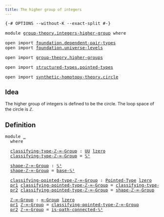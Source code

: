 ```yaml
---
title: The higher group of integers
---
```


<pre class="Agda"><a id="54" class="Symbol">{-#</a> <a id="58" class="Keyword">OPTIONS</a> <a id="66" class="Pragma">--without-K</a> <a id="78" class="Pragma">--exact-split</a> <a id="92" class="Symbol">#-}</a>

<a id="97" class="Keyword">module</a> <a id="104" href="group-theory.integers-higher-group.html" class="Module">group-theory.integers-higher-group</a> <a id="139" class="Keyword">where</a>

<a id="146" class="Keyword">open</a> <a id="151" class="Keyword">import</a> <a id="158" href="foundation.dependent-pair-types.html" class="Module">foundation.dependent-pair-types</a>
<a id="190" class="Keyword">open</a> <a id="195" class="Keyword">import</a> <a id="202" href="foundation.universe-levels.html" class="Module">foundation.universe-levels</a>

<a id="230" class="Keyword">open</a> <a id="235" class="Keyword">import</a> <a id="242" href="group-theory.higher-groups.html" class="Module">group-theory.higher-groups</a>

<a id="270" class="Keyword">open</a> <a id="275" class="Keyword">import</a> <a id="282" href="structured-types.pointed-types.html" class="Module">structured-types.pointed-types</a>

<a id="314" class="Keyword">open</a> <a id="319" class="Keyword">import</a> <a id="326" href="synthetic-homotopy-theory.circle.html" class="Module">synthetic-homotopy-theory.circle</a>
</pre>
## Idea

The higher group of integers is defined to be the circle. The loop space of the circle is ℤ.

## Definition

<pre class="Agda"><a id="490" class="Keyword">module</a> <a id="497" href="group-theory.integers-higher-group.html#497" class="Module">_</a>
  <a id="501" class="Keyword">where</a>

  <a id="510" href="group-theory.integers-higher-group.html#510" class="Function">classifying-type-ℤ-∞-Group</a> <a id="537" class="Symbol">:</a> <a id="539" href="foundation-core.universe-levels.html#235" class="Primitive">UU</a> <a id="542" href="Agda.Primitive.html#764" class="Primitive">lzero</a>
  <a id="550" href="group-theory.integers-higher-group.html#510" class="Function">classifying-type-ℤ-∞-Group</a> <a id="577" class="Symbol">=</a> <a id="579" href="synthetic-homotopy-theory.circle.html#12148" class="Postulate">𝕊¹</a>

  <a id="585" href="group-theory.integers-higher-group.html#585" class="Function">shape-ℤ-∞-Group</a> <a id="601" class="Symbol">:</a> <a id="603" href="synthetic-homotopy-theory.circle.html#12148" class="Postulate">𝕊¹</a>
  <a id="608" href="group-theory.integers-higher-group.html#585" class="Function">shape-ℤ-∞-Group</a> <a id="624" class="Symbol">=</a> <a id="626" href="synthetic-homotopy-theory.circle.html#12173" class="Postulate">base-𝕊¹</a>

  <a id="637" href="group-theory.integers-higher-group.html#637" class="Function">classifying-pointed-type-ℤ-∞-Group</a> <a id="672" class="Symbol">:</a> <a id="674" href="structured-types.pointed-types.html#383" class="Function">Pointed-Type</a> <a id="687" href="Agda.Primitive.html#764" class="Primitive">lzero</a>
  <a id="695" href="foundation-core.dependent-pair-types.html#605" class="Field">pr1</a> <a id="699" href="group-theory.integers-higher-group.html#637" class="Function">classifying-pointed-type-ℤ-∞-Group</a> <a id="734" class="Symbol">=</a> <a id="736" href="group-theory.integers-higher-group.html#510" class="Function">classifying-type-ℤ-∞-Group</a>
  <a id="765" href="foundation-core.dependent-pair-types.html#617" class="Field">pr2</a> <a id="769" href="group-theory.integers-higher-group.html#637" class="Function">classifying-pointed-type-ℤ-∞-Group</a> <a id="804" class="Symbol">=</a> <a id="806" href="group-theory.integers-higher-group.html#585" class="Function">shape-ℤ-∞-Group</a>

  <a id="825" href="group-theory.integers-higher-group.html#825" class="Function">ℤ-∞-Group</a> <a id="835" class="Symbol">:</a> <a id="837" href="group-theory.higher-groups.html#1633" class="Function">∞-Group</a> <a id="845" href="Agda.Primitive.html#764" class="Primitive">lzero</a>
  <a id="853" href="foundation-core.dependent-pair-types.html#605" class="Field">pr1</a> <a id="857" href="group-theory.integers-higher-group.html#825" class="Function">ℤ-∞-Group</a> <a id="867" class="Symbol">=</a> <a id="869" href="group-theory.integers-higher-group.html#637" class="Function">classifying-pointed-type-ℤ-∞-Group</a>
  <a id="906" href="foundation-core.dependent-pair-types.html#617" class="Field">pr2</a> <a id="910" href="group-theory.integers-higher-group.html#825" class="Function">ℤ-∞-Group</a> <a id="920" class="Symbol">=</a> <a id="922" href="synthetic-homotopy-theory.circle.html#16932" class="Function">is-path-connected-𝕊¹</a>
</pre>